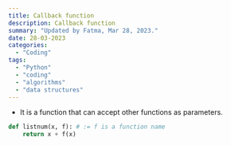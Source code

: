 ```yaml
---
title: Callback function
description: Callback function
summary: "Updated by Fatma, Mar 28, 2023."
date: 28-03-2023
categories:
  - "Coding"
tags:
  - "Python"
  - "coding"
  - "algorithms"
  - "data structures"
---
```


- It is a function that can accept other functions as parameters.

```python
def listnum(x, f): # := f is a function name
    return x + f(x)
```
